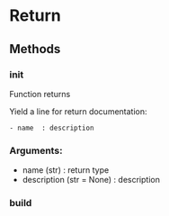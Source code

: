 # Return



## Methods

### __init__

Function returns

Yield a line for return documentation:
```
- name  : description
```



### Arguments:
- name (str) : return type
- description (str = None) : description


### build






